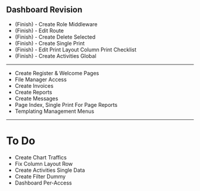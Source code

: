 ## Dashboard Revision

- (Finish) - Create Role Middleware
- (Finish) - Edit Route
- (Finish) - Create Delete Selected
- (Finish) - Create Single Print
- (Finish) - Edit Print Layout Column Print Checklist
- (Finish) - Create Activities Global
--------------------------------------------------
- Create Register & Welcome Pages
- File Manager Access
- Create Invoices
- Create Reports
- Create Messages
- Page Index, Single Print For Page Reports
- Templating Management Menus
--------------------------------------------------

# To Do
- Create Chart Traffics
- Fix Column Layout Row
- Create Activities Single Data
- Create Filter Dummy
- Dashboard Per-Access
